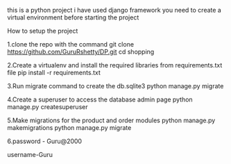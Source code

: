 this is a python project 
i have used django framework
you need to create a virtual environment before starting the project

How to setup the project

1.clone the repo with the command
git clone https://github.com/GuruRshetty/DP.git 
cd shopping

2.Create a virtualenv and install the required libraries from requirements.txt file
pip install -r requirements.txt

3.Run migrate command to create the db.sqlite3
python manage.py migrate

4.Create a superuser to access the database admin page
python manage.py createsuperuser

5.Make migrations for the product and order modules
python manage.py makemigrations
python manage.py migrate

6.password - Guru@2000

username-Guru
